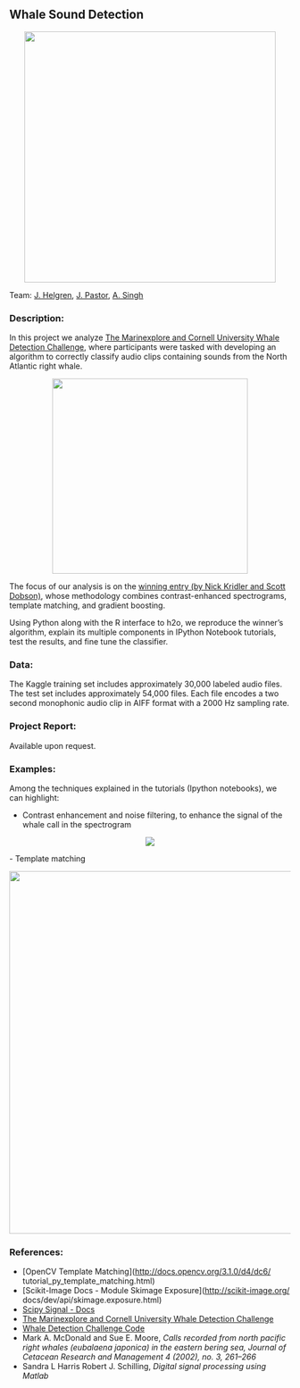 ## Whale Sound Detection

<p align="center">
	<img src="https://github.com/jaimeps/whale-sound-classification/blob/master/images/logos.png" width="450">
</p>

Team: [J. Helgren](https://github.com/jhelgren), [J. Pastor](https://github.com/jaimeps), [A. Singh](https://github.com/Abhishek19895)

### Description:
In this project we analyze [The Marinexplore and Cornell University Whale Detection Challenge](https://www.kaggle.com/c/whale-detection-challenge), where participants were tasked with developing an algorithm to correctly classify audio clips containing sounds from the North Atlantic right whale.
<p align="center">
	<img src="https://github.com/jaimeps/whale-sound-classification/blob/master/images/marinexplore_kaggle.png" width="350">
</p>

The focus of our analysis is on the [winning entry (by Nick Kridler and Scott Dobson)](https://github.com/nmkridler/moby), whose methodology combines contrast-enhanced spectrograms, template matching, and gradient boosting.

Using Python along with the R interface to h2o, we reproduce the winner’s algorithm, explain its multiple components in IPython Notebook tutorials, test the results, and fine tune the classifier.

### Data:
The Kaggle training set includes approximately 30,000 labeled audio files. The test set includes approximately 54,000 files. Each file encodes a two second monophonic audio clip in AIFF format with a 2000 Hz sampling rate. 

### Project Report:
Available upon request.

### Examples:
Among the techniques explained in the tutorials (Ipython notebooks), we can highlight:
- Contrast enhancement and noise filtering, to enhance the signal of the whale call in the spectrogram
<p align="center">
	<img src="https://github.com/jaimeps/whale-sound-classification/blob/master/images/image_processing.png">
</p>
- Template matching
<p align="center">
	<img src="https://github.com/jaimeps/whale-sound-classification/blob/master/images/template_matching.png" width = 650>
</p>

### References:
- [OpenCV Template Matching](http://docs.opencv.org/3.1.0/d4/dc6/ tutorial_py_template_matching.html)
- [Scikit-Image Docs - Module Skimage Exposure](http://scikit-image.org/ docs/dev/api/skimage.exposure.html)
- [Scipy Signal - Docs](http://docs.scipy.org/doc/scipy/reference/signal.html)
- [The Marinexplore and Cornell University Whale Detection Challenge](https://www.kaggle.com/c/whale-detection-challenge)
- [Whale Detection Challenge Code](https://github.com/nmkridler/moby)
- Mark A. McDonald and Sue E. Moore, *Calls recorded from north pacific right whales (eubalaena japonica) in the eastern bering sea, Journal of Cetacean Research and Management 4 (2002), no. 3, 261–266*
- Sandra L Harris Robert J. Schilling, *Digital signal processing using Matlab*